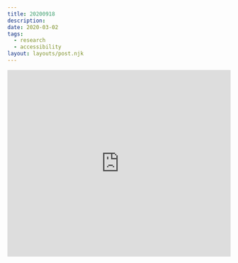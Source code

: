 ```yaml
---
title: 20200918
description:
date: 2020-03-02
tags:
  - research
  - accessibility
layout: layouts/post.njk
---
```



<!-- Copy and Paste Me -->
<div class="glitch-embed-wrap" style="height: 420px; width: 100%;">
  <iframe
    src="https://glitch.com/embed/#!/embed/live-from-discord?path=README.md&previewSize=100&attributionHidden=true"
    title="live-from-discord on Glitch"
    allow="geolocation; microphone; camera; midi; vr; encrypted-media"
    style="height: 100%; width: 100%; border: 0;">
  </iframe>
</div>
